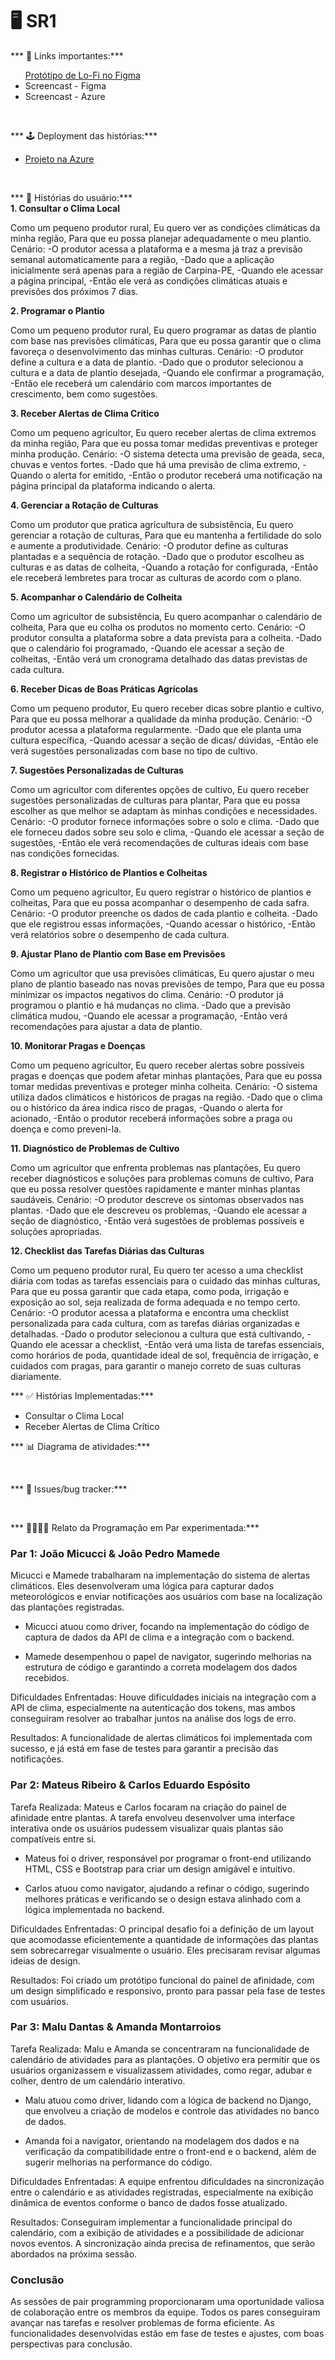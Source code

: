# 🖥️ SR1

*** 📑 Links importantes:***
<ul>
    <a  href="https://www.figma.com/proto/9YfudFBdVCbdnRiEKH5Hyq/Planta%C3%AA---Projetos-2-%F0%9F%8C%B1?node-id=103-339&node-type=canvas&t=08kK10QCC2D3SZ5t-1&scaling=min-zoom&content-scaling=fixed&page-id=0%3A1&starting-point-node-id=103%3A339"
      >Protótipo de Lo-Fi no Figma</a>
  </li>
   <li>
    <a 
      >Screencast - Figma</a>
  </li>
  <li>
    <a  
      >Screencast - Azure</a>
  </li>
</ul>
<br/>

*** 🕹️ Deployment das histórias:***
<ul>
  <li>
    <a  href="https://portal.azure.com/#home"
      >Projeto na Azure</a>
  </li>
</ul>
<br/>

*** 📠 Histórias do usuário:***
<br/>
****1. Consultar o Clima Local****
	
Como um pequeno produtor rural,
Eu quero ver as condições climáticas da minha região,
Para que eu possa planejar adequadamente o meu plantio.
Cenário: 
-O produtor acessa a plataforma e a mesma já traz a previsão semanal automaticamente para a região,
-Dado que a aplicação inicialmente será apenas para a região de Carpina-PE,
-Quando ele acessar a página principal,
-Então ele verá as condições climáticas atuais e previsões dos próximos 7 dias.



****2. Programar o Plantio****

Como um pequeno produtor rural,
Eu quero programar as datas de plantio com base nas previsões climáticas,
Para que eu possa garantir que o clima favoreça o desenvolvimento das minhas culturas.
Cenário: 
-O produtor define a cultura e a data de plantio.
-Dado que o produtor selecionou a cultura e a data de plantio desejada,
-Quando ele confirmar a programação,
-Então ele receberá um calendário com marcos importantes de crescimento, bem como sugestões.


****3. Receber Alertas de Clima Crítico****

Como um pequeno agricultor,
Eu quero receber alertas de clima extremos da minha região,
Para que eu possa tomar medidas preventivas e proteger minha produção.
Cenário: 
-O sistema detecta uma previsão de geada, seca, chuvas e ventos fortes.
-Dado que há uma previsão de clima extremo,
-Quando o alerta for emitido,
-Então o produtor receberá uma notificação na página principal da plataforma indicando o alerta.



****4. Gerenciar a Rotação de Culturas****

Como um produtor que pratica agricultura de subsistência,
Eu quero gerenciar a rotação de culturas,
Para que eu mantenha a fertilidade do solo e aumente a produtividade.
Cenário: 
-O produtor define as culturas plantadas e a sequência de rotação.
-Dado que o produtor escolheu as culturas e as datas de colheita,
-Quando a rotação for configurada,
-Então ele receberá lembretes para trocar as culturas de acordo com o plano.

****5. Acompanhar o Calendário de Colheita****

Como um agricultor de subsistência,
Eu quero acompanhar o calendário de colheita,
Para que eu colha os produtos no momento certo.
Cenário: 
-O produtor consulta a plataforma sobre a data prevista para a colheita.
-Dado que o calendário foi programado,
-Quando ele acessar a seção de colheitas,
-Então verá um cronograma detalhado das datas previstas de cada cultura.

****6. Receber Dicas de Boas Práticas Agrícolas****

Como um pequeno produtor,
Eu quero receber dicas sobre plantio e cultivo,
Para que eu possa melhorar a qualidade da minha produção.
Cenário: 
-O produtor acessa a plataforma regularmente.
-Dado que ele planta uma cultura específica,
-Quando acessar a seção de dicas/ dúvidas,
-Então ele verá sugestões personalizadas com base no tipo de cultivo.

****7. Sugestões Personalizadas de Culturas****

Como um agricultor com diferentes opções de cultivo,
Eu quero receber sugestões personalizadas de culturas para plantar,
Para que eu possa escolher as que melhor se adaptam às minhas condições e necessidades.
Cenário: 
-O produtor fornece informações sobre o solo e clima.
-Dado que ele forneceu dados sobre seu solo e clima,
-Quando ele acessar a seção de sugestões,
-Então ele verá recomendações de culturas ideais com base nas condições fornecidas.

****8. Registrar o Histórico de Plantios e Colheitas****

Como um pequeno agricultor,
Eu quero registrar o histórico de plantios e colheitas,
Para que eu possa acompanhar o desempenho de cada safra.
Cenário: 
-O produtor preenche os dados de cada plantio e colheita.
-Dado que ele registrou essas informações,
-Quando acessar o histórico,
-Então verá relatórios sobre o desempenho de cada cultura.

****9. Ajustar Plano de Plantio com Base em Previsões****

Como um agricultor que usa previsões climáticas,
Eu quero ajustar o meu plano de plantio baseado nas novas previsões de tempo,
Para que eu possa minimizar os impactos negativos do clima.
Cenário: 
-O produtor já programou o plantio e há mudanças no clima.
-Dado que a previsão climática mudou,
-Quando ele acessar a programação,
-Então verá recomendações para ajustar a data de plantio.

****10. Monitorar Pragas e Doenças****

Como um pequeno agricultor,
Eu quero receber alertas sobre possíveis pragas e doenças que podem afetar minhas plantações,
Para que eu possa tomar medidas preventivas e proteger minha colheita.
Cenário: 
-O sistema utiliza dados climáticos e históricos de pragas na região.
-Dado que o clima ou o histórico da área indica risco de pragas,
-Quando o alerta for acionado,
-Então o produtor receberá informações sobre a praga ou doença e como preveni-la.

****11. Diagnóstico de Problemas de Cultivo****

Como um agricultor que enfrenta problemas nas plantações,
Eu quero receber diagnósticos e soluções para problemas comuns de cultivo,
Para que eu possa resolver questões rapidamente e manter minhas plantas saudáveis.
Cenário: 
-O produtor descreve os sintomas observados nas plantas.
-Dado  que ele descreveu os problemas,
-Quando ele acessar a seção de diagnóstico,
-Então verá sugestões de problemas possíveis e soluções apropriadas.

****12. Checklist das Tarefas Diárias das Culturas****

Como um pequeno produtor rural,
Eu quero ter acesso a uma checklist diária com todas as tarefas essenciais para o cuidado das minhas culturas,
Para que eu possa garantir que cada etapa, como poda, irrigação e exposição ao sol, seja realizada de forma adequada e no tempo certo.
Cenário: 
-O produtor acessa a plataforma e encontra uma checklist personalizada para cada cultura, com as tarefas diárias organizadas e detalhadas.
-Dado  o produtor selecionou a cultura que está cultivando,
-Quando ele acessar a checklist,
-Então verá uma lista de tarefas essenciais, como horários de poda, quantidade ideal de sol, frequência de irrigação, e cuidados com pragas, para garantir o manejo correto de suas culturas diariamente.


*** ✅ Histórias Implementadas:***

- Consultar o Clima Local
- Receber Alertas de Clima Crítico


*** 📊 Diagrama de atividades:***

 <a  href="https://excalidraw.com/#room=5ebfd22a9450b3a406b2,kPiWp7b0bE8V-hPd0gU96A"></a>

<br/>

*** 📲 Issues/bug tracker:***

<br/>
 
*** 👩‍💻🧑‍💻 Relato da Programação em Par experimentada:***

### Par 1: João Micucci & João Pedro Mamede

Micucci e Mamede trabalharam na implementação do sistema de alertas climáticos. Eles desenvolveram uma lógica para capturar dados meteorológicos e enviar notificações aos usuários com base na localização das plantações registradas.

- Micucci atuou como driver, focando na implementação do código de captura de dados da API de clima e a integração com o backend.
  
- Mamede desempenhou o papel de navigator, sugerindo melhorias na estrutura de código e garantindo a correta modelagem dos dados recebidos.
  
Dificuldades Enfrentadas:
Houve dificuldades iniciais na integração com a API de clima, especialmente na autenticação dos tokens, mas ambos conseguiram resolver ao trabalhar juntos na análise dos logs de erro.

Resultados:
A funcionalidade de alertas climáticos foi implementada com sucesso, e já está em fase de testes para garantir a precisão das notificações.

### Par 2: Mateus Ribeiro & Carlos Eduardo Espósito

Tarefa Realizada:
Mateus e Carlos focaram na criação do painel de afinidade entre plantas. A tarefa envolveu desenvolver uma interface interativa onde os usuários pudessem visualizar quais plantas são compatíveis entre si.

- Mateus foi o driver, responsável por programar o front-end utilizando HTML, CSS e Bootstrap para criar um design amigável e intuitivo.
  
- Carlos atuou como navigator, ajudando a refinar o código, sugerindo melhores práticas e verificando se o design estava alinhado com a lógica implementada no backend.
  
Dificuldades Enfrentadas:
O principal desafio foi a definição de um layout que acomodasse eficientemente a quantidade de informações das plantas sem sobrecarregar visualmente o usuário. Eles precisaram revisar algumas ideias de design.

Resultados:
Foi criado um protótipo funcional do painel de afinidade, com um design simplificado e responsivo, pronto para passar pela fase de testes com usuários.

### Par 3: Malu Dantas & Amanda Montarroios

Tarefa Realizada:
Malu e Amanda se concentraram na funcionalidade de calendário de atividades para as plantações. O objetivo era permitir que os usuários organizassem e visualizassem atividades, como regar, adubar e colher, dentro de um calendário interativo.

- Malu atuou como driver, lidando com a lógica de backend no Django, que envolveu a criação de modelos e controle das atividades no banco de dados.
  
- Amanda foi a navigator, orientando na modelagem dos dados e na verificação da compatibilidade entre o front-end e o backend, além de sugerir melhorias na performance do código.
  
Dificuldades Enfrentadas:
A equipe enfrentou dificuldades na sincronização entre o calendário e as atividades registradas, especialmente na exibição dinâmica de eventos conforme o banco de dados fosse atualizado.

Resultados:
Conseguiram implementar a funcionalidade principal do calendário, com a exibição de atividades e a possibilidade de adicionar novos eventos. A sincronização ainda precisa de refinamentos, que serão abordados na próxima sessão.

### Conclusão
As sessões de pair programming proporcionaram uma oportunidade valiosa de colaboração entre os membros da equipe. Todos os pares conseguiram avançar nas tarefas e resolver problemas de forma eficiente. As funcionalidades desenvolvidas estão em fase de testes e ajustes, com boas perspectivas para conclusão.